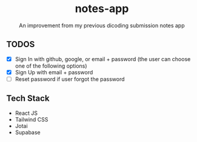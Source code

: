 <div align="center">
  <h1>notes-app</h1>
  <p>An improvement from my previous dicoding submission notes app</p>
</div>

## TODOS

- [x] Sign In with github, google, or email + password (the user can choose one of the following options)
- [x] Sign Up with email + password
- [ ] Reset password if user forgot the password

## Tech Stack

- React JS
- Tailwind CSS
- Jotai
- Supabase
